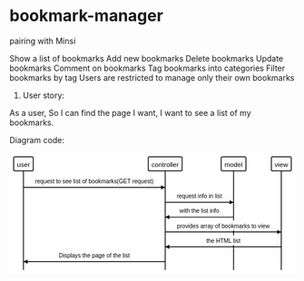 # bookmark-manager
pairing with Minsi

Show a list of bookmarks
Add new bookmarks
Delete bookmarks
Update bookmarks
Comment on bookmarks
Tag bookmarks into categories
Filter bookmarks by tag
Users are restricted to manage only their own bookmarks

1. User story:

As a user,
So I can find the page I want,
I want to see a list of my bookmarks.

Diagram code:

<svg xmlns="http://www.w3.org/2000/svg" id="mainsvg" width="758.71318359375" height="322.4375" viewBox="-10 -10 689.7392578125 293.125"><defs><marker id="arrow" viewBox="0 0 10 10" refX="10" refY="5" markerWidth="5" markerHeight="5" orient="auto-start-reverse" fill="black"><path d="M 0 0 L 10 5 L 0 10 z"/></marker><filter id="shadowOLD" x="-50%" y="-50%" width="250%" height="250%"><feDropShadow flood-color="black" flood-opacity="0.3" dx="1" dy="1" stdDeviation="2"> </feDropShadow></filter><filter id="shadow-path" filterUnits="userSpaceOnUse" x="-10" y="-10" width="689.7392578125px" height="293.125px"><feDropShadow flood-color="black" flood-opacity="0.1" dx="1" dy="1" stdDeviation="1"> </feDropShadow></filter><filter id="shadow" filterUnits="userSpaceOnUse" x="-10" y="-10" width="789.7392578125px" height="393.125px"><feDropShadow flood-color="black" flood-opacity="0.1" dx="1" dy="1" stdDeviation="1"> </feDropShadow></filter></defs><rect x="-10" y="-10" width="689.7392578125" height="293.125" fill="#fff"/><g transform="translate(0, 0)"><rect width="47.125" height="33.875" stroke="black" fill="white" stroke-width="2" transform="translate(0, 0)" rx="3"/><text fill="black" font-size="16" font-weight="normal" transform="translate(8, 8)" alignment-baseline="middle" font-family="Arial"><tspan x="0" dy="16" font-family="Arial" font-size="16" font-weight="normal">user</tspan></text></g><g transform="translate(324.744140625, 0)"><rect width="81.8046875" height="33.875" stroke="black" fill="white" stroke-width="2" transform="translate(0, 0)" rx="3"/><text fill="black" font-size="16" font-weight="normal" transform="translate(8, 8)" alignment-baseline="middle" font-family="Arial"><tspan x="0" dy="16" font-family="Arial" font-size="16" font-weight="normal">controller</tspan></text></g><g transform="translate(500.8017578125, 0)"><rect width="59.578125" height="33.875" stroke="black" fill="white" stroke-width="2" transform="translate(0, 0)" rx="3"/><text fill="black" font-size="16" font-weight="normal" transform="translate(8, 8)" alignment-baseline="middle" font-family="Arial"><tspan x="0" dy="16" font-family="Arial" font-size="16" font-weight="normal">model</tspan></text></g><g transform="translate(621.7314453125, 0)"><rect width="48.0078125" height="33.875" stroke="black" fill="white" stroke-width="2" transform="translate(0, 0)" rx="3"/><text fill="black" font-size="16" font-weight="normal" transform="translate(8, 8)" alignment-baseline="middle" font-family="Arial"><tspan x="0" dy="16" font-family="Arial" font-size="16" font-weight="normal">view</tspan></text></g><path d="M 23.5625,73.75 L 365.646484375 73.75" fill="none" stroke="black" stroke-dasharray="none" stroke-width="2" marker-end="url(#arrow)"/><path d="M 365.646484375,109.625 L 530.5908203125 109.625" fill="none" stroke="black" stroke-dasharray="none" stroke-width="2" marker-end="url(#arrow)"/><path d="M 530.5908203125,145.5 L 365.646484375 145.5" fill="none" stroke="black" stroke-dasharray="none" stroke-width="2" marker-end="url(#arrow)"/><path d="M 365.646484375,181.375 L 645.7353515625 181.375" fill="none" stroke="black" stroke-dasharray="none" stroke-width="2" marker-end="url(#arrow)"/><path d="M 645.7353515625,217.25 L 365.646484375 217.25" fill="none" stroke="black" stroke-dasharray="none" stroke-width="2" marker-end="url(#arrow)"/><path d="M 365.646484375,253.125 L 23.5625 253.125" fill="none" stroke="black" stroke-dasharray="none" stroke-width="2" marker-end="url(#arrow)"/><path d="M 23.5625,33.875 L 23.5625 273.125" fill="none" stroke="black" stroke-dasharray="none" stroke-width="2"/><path d="M 365.646484375,33.875 L 365.646484375 273.125" fill="none" stroke="black" stroke-dasharray="none" stroke-width="2"/><path d="M 530.5908203125,33.875 L 530.5908203125 273.125" fill="none" stroke="black" stroke-dasharray="none" stroke-width="2"/><path d="M 645.7353515625,33.875 L 645.7353515625 273.125" fill="none" stroke="black" stroke-dasharray="none" stroke-width="2"/><g transform="translate(47.5625, 45.875)"><rect width="294.083984375" height="23.875" stroke="none" fill="white" stroke-width="0" transform="translate(0, 0)" rx="2"/><text fill="black" font-size="14" font-weight="normal" transform="translate(4, 4)" alignment-baseline="middle" font-family="Arial"><tspan x="0" dy="14" font-family="Arial" font-size="14" font-weight="normal">request&nbsp;to&nbsp;see&nbsp;list&nbsp;of&nbsp;bookmarks(GET&nbsp;request)</tspan></text></g><g transform="translate(389.646484375, 81.75)"><rect width="116.9443359375" height="23.875" stroke="none" fill="white" stroke-width="0" transform="translate(0, 0)" rx="2"/><text fill="black" font-size="14" font-weight="normal" transform="translate(4, 4)" alignment-baseline="middle" font-family="Arial"><tspan x="0" dy="14" font-family="Arial" font-size="14" font-weight="normal">request&nbsp;info&nbsp;in&nbsp;list</tspan></text></g><g transform="translate(396.263671875, 117.625)"><rect width="103.7099609375" height="23.875" stroke="none" fill="white" stroke-width="0" transform="translate(0, 0)" rx="2"/><text fill="black" font-size="14" font-weight="normal" transform="translate(4, 4)" alignment-baseline="middle" font-family="Arial"><tspan x="0" dy="14" font-family="Arial" font-size="14" font-weight="normal">with&nbsp;the&nbsp;list&nbsp;info</tspan></text></g><g transform="translate(389.646484375, 153.5)"><rect width="232.0888671875" height="23.875" stroke="none" fill="white" stroke-width="0" transform="translate(0, 0)" rx="2"/><text fill="black" font-size="14" font-weight="normal" transform="translate(4, 4)" alignment-baseline="middle" font-family="Arial"><tspan x="0" dy="14" font-family="Arial" font-size="14" font-weight="normal">provides&nbsp;array&nbsp;of&nbsp;bookmarks&nbsp;to&nbsp;view</tspan></text></g><g transform="translate(460.7197265625, 189.375)"><rect width="89.9423828125" height="23.875" stroke="none" fill="white" stroke-width="0" transform="translate(0, 0)" rx="2"/><text fill="black" font-size="14" font-weight="normal" transform="translate(4, 4)" alignment-baseline="middle" font-family="Arial"><tspan x="0" dy="14" font-family="Arial" font-size="14" font-weight="normal">the&nbsp;HTML&nbsp;list</tspan></text></g><g transform="translate(105.00146484375, 225.25)"><rect width="179.2060546875" height="23.875" stroke="none" fill="white" stroke-width="0" transform="translate(0, 0)" rx="2"/><text fill="black" font-size="14" font-weight="normal" transform="translate(4, 4)" alignment-baseline="middle" font-family="Arial"><tspan x="0" dy="14" font-family="Arial" font-size="14" font-weight="normal">Displays&nbsp;the&nbsp;page&nbsp;of&nbsp;the&nbsp;list</tspan></text></g></svg>

